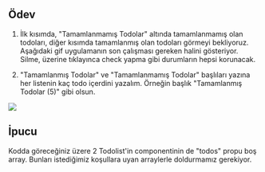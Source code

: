 ## Ödev

1. İlk kısımda, "Tamamlanmamış Todolar" altında tamamlanmamış olan todoları, diğer kısımda tamamlanmış olan todoları görmeyi bekliyoruz. Aşağıdaki gif uygulamanın son çalışması gereken halini gösteriyor. Silme, üzerine tıklayınca check yapma gibi durumların hepsi korunacak.

2. "Tamamlanmış Todolar" ve "Tamamlanmamış Todolar" başlıları yazına her listenin kaç todo içerdini yazalım.
Örneğin başlık "Tamamlanmış Todolar (5)" gibi olsun.

![](http://g.recordit.co/BlrlEyLwwT.gif)

## İpucu
Kodda göreceğiniz üzere 2 Todolist'in componentinin de "todos" propu boş array. Bunları istediğimiz koşullara uyan arraylerle doldurmamız gerekiyor.



